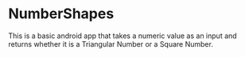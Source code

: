 # NumberShapes
This is a basic android app that takes a numeric value as an input and returns whether it is a Triangular Number or a Square Number.
